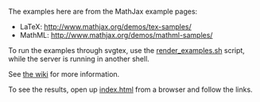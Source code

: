 The examples here are from the MathJax example pages:

* LaTeX:  http://www.mathjax.org/demos/tex-samples/
* MathML: http://www.mathjax.org/demos/mathml-samples/

To run the examples through svgtex, use the [render_examples.sh](render_examples.sh)
script, while the server is running in another shell.

See [the wiki](https://github.com/agrbin/svgtex/wiki#examples-and-benchmark) for
more information.

To see the results, open up [index.html](index.html) from a browser and follow the
links.
